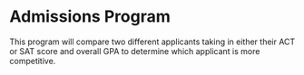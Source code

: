 # Admissions Program

This program will compare two different applicants
taking in either their ACT or SAT score and overall
GPA to determine which applicant is more competitive.
